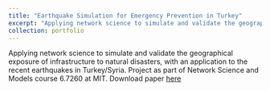```yaml
---
title: "Earthquake Simulation for Emergency Prevention in Turkey"
excerpt: "Applying network science to simulate and validate the geographical exposure of infrastructure to natural disasters, with an application to the recent earthquakes in Turkey/Syria. Project as part of the Network Science and Models course 6.7260 at MIT. <br/><img width='660' height='415' src='/images/earthquakes.png'>"
collection: portfolio
---
```


Applying network science to simulate and validate the geographical exposure of infrastructure to natural disasters, with an application to the recent earthquakes in Turkey/Syria. Project as part of Network Science and Models course 6.7260 at MIT. Download paper [here](http://elieattias1.github.io/files/Transport_Network_Resilience_Following_a_Natural_Disaster-2.pdf)
